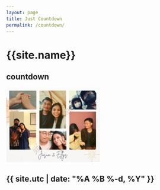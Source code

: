 ```yaml
---
layout: page
title: Just Countdown
permalink: /countdown/
---
```



<!-- Font from google -->
<link href='//fonts.googleapis.com/css?family=Open+Sans:400,700,800' rel='stylesheet' type='text/css'>
<!-- bootstrap -->
<link href="assets/css/bootstrap.min.css" rel="stylesheet">
<!-- countdown css -->
<link rel="stylesheet" href="assets/css/jquery.countdown.css">
<!-- custom styles -->
<link rel="stylesheet" href="assets/css/style.css">

<div class="row">
      <div class="col-sm-12 text-center">
				<h1 class="background-highlight">{{site.name}}</h1>
        <h2 class="background-highlight">countdown</h2>
	       <a href="{{site.externalLink}}"><img src="countdown.PNG" style="width:50%"/></a>
      </div>
    </div> <!-- /row -->

<div class="row">
    <div class="col-sm-8 col-sm-offset-2 text-center"><div id="defaultCountdown"></div></div>
</div> <!-- /row -->

<div class="row">
    <div class="col-sm-12 text-center">
        <h2 class="background-highlight">{{ site.utc | date: "%A %B %-d, %Y" }}</h2>
    </div>
</div>

<!-- javascript includes
    ================================================== -->
<!-- Placed at the end of the document so the pages load faster -->

<!-- jquery  -->
<script type="text/javascript" src="assets/js/jquery-1.11.3.min.js"></script>

<!-- countdown code -->
<script src="assets/js/jquery.countdown.min.js"></script>

<!-- start the countdown when the page loads -->
<script type="text/javascript">
  	$(function () {
  		var holiday = new Date();
  		holiday = new Date("{{site.utc}}");
  		$('#defaultCountdown').countdown({until: holiday});
  		$('#year').text(holiday.getFullYear());
  	});
</script>
<!-- end of javascript includes  -->